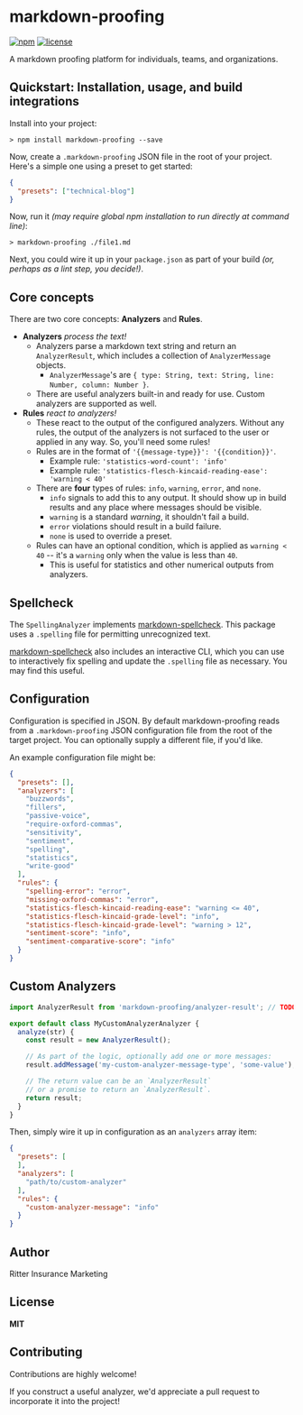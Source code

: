 # markdown-proofing

[![npm](https://img.shields.io/npm/v/markdown-proofing.svg)](https://www.npmjs.com/package/markdown-proofing)
[![license](https://img.shields.io/npm/l/markdown-proofing.svg)](http://opensource.org/licenses/MIT)

A markdown proofing platform for individuals, teams, and organizations.

## Quickstart: Installation, usage, and build integrations

Install into your project:

```
> npm install markdown-proofing --save
```

Now, create a `.markdown-proofing` JSON file in the root of your project. Here's a simple one using a preset to get started:

```json
{
  "presets": ["technical-blog"]
}
```

Now, run it *(may require global npm installation to run directly at command line)*:

```
> markdown-proofing ./file1.md
```

Next, you could wire it up in your `package.json` as part of your build *(or, perhaps as a lint step, you decide!)*.

## Core concepts

There are two core concepts: **Analyzers** and **Rules**.

- **Analyzers** *process the text!*
  - Analyzers parse a markdown text string and return an `AnalyzerResult`, which includes a collection of `AnalyzerMessage` objects.
    - `AnalyzerMessage`'s are `{ type: String, text: String, line: Number, column: Number }`.
  - There are useful analyzers built-in and ready for use. Custom analyzers are supported as well.
- **Rules** *react to analyzers!*
  - These react to the output of the configured analyzers. Without any rules, the output of the analyzers is not surfaced to the user or applied in any way. So, you'll need some rules!
  - Rules are in the format of `'{{message-type}}': '{{condition}}'`.
    - Example rule: `'statistics-word-count': 'info'`
    - Example rule: `'statistics-flesch-kincaid-reading-ease': 'warning < 40'`
  - There are **four** types of rules: `info`, `warning`, `error`, and `none`.
    - `info` signals to add this to any output. It should show up in build results and any place where messages should be visible.
    - `warning` is a standard *warning*, it shouldn't fail a build.
    - `error` violations should result in a build failure.
    - `none` is used to override a preset.
  - Rules can have an optional condition, which is applied as `warning < 40` -- it's a `warning` only when the value is less than `40`.
    - This is useful for statistics and other numerical outputs from analyzers.

## Spellcheck

The `SpellingAnalyzer` implements [markdown-spellcheck](https://www.npmjs.com/package/markdown-spellcheck). This package uses a `.spelling` file for permitting unrecognized text.

[markdown-spellcheck](https://www.npmjs.com/package/markdown-spellcheck) also includes an interactive CLI, which you can use to interactively fix spelling and update the `.spelling` file as necessary. You may find this useful.

## Configuration

Configuration is specified in JSON. By default markdown-proofing reads from a `.markdown-proofing` JSON configuration file from the root of the target project. You can optionally supply a different file, if you'd like.

An example configuration file might be:

```json
{
  "presets": [],
  "analyzers": [
    "buzzwords",
    "fillers",
    "passive-voice",
    "require-oxford-commas",
    "sensitivity",
    "sentiment",
    "spelling",
    "statistics",
    "write-good"
  ],
  "rules": {
    "spelling-error": "error",
    "missing-oxford-commas": "error",
    "statistics-flesch-kincaid-reading-ease": "warning <= 40",
    "statistics-flesch-kincaid-grade-level": "info",
    "statistics-flesch-kincaid-grade-level": "warning > 12",
    "sentiment-score": "info",
    "sentiment-comparative-score": "info"
  }
}
```

## Custom Analyzers

```javascript
import AnalyzerResult from 'markdown-proofing/analyzer-result'; // TODO: Change this import if this is not correct

export default class MyCustomAnalyzerAnalyzer {
  analyze(str) {
    const result = new AnalyzerResult();

    // As part of the logic, optionally add one or more messages:
    result.addMessage('my-custom-analyzer-message-type', 'some-value');

    // The return value can be an `AnalyzerResult`
    // or a promise to return an `AnalyzerResult`.
    return result;
  }
}
```

Then, simply wire it up in configuration as an `analyzers` array item:

```json
{
  "presets": [
  ],
  "analyzers": [
    "path/to/custom-analyzer"
  ],
  "rules": {
    "custom-analyzer-message": "info"
  }
}

```

## Author

Ritter Insurance Marketing

## License

**MIT**

## Contributing

Contributions are highly welcome!

If you construct a useful analyzer, we'd appreciate a pull request to incorporate it into the project!
